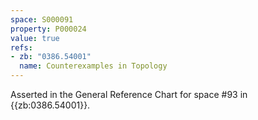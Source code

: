 ```yaml
---
space: S000091
property: P000024
value: true
refs:
- zb: "0386.54001"
  name: Counterexamples in Topology
---
```


Asserted in the General Reference Chart for space #93 in
{{zb:0386.54001}}.
